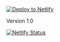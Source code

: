 [![Deploy to Netlify](https://www.netlify.com/img/deploy/button.svg)](https://app.netlify.com/start/deploy?repository=https://github.com/pancakes-builder/pancakesStarter)

Version 1.0

[![Netlify Status](https://api.netlify.com/api/v1/badges/2efb6c68-0ee0-4864-ad52-224498da77d7/deploy-status)](https://app.netlify.com/sites/pancakes-starter/deploys)
